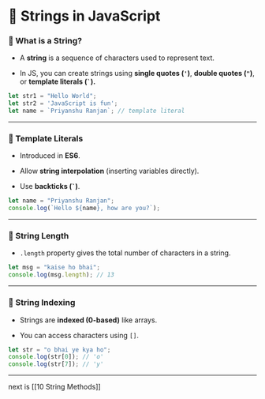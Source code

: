 
# 📌 Strings in JavaScript

### 🔹 What is a String?

- A **string** is a sequence of characters used to represent text.
    
- In JS, you can create strings using **single quotes (`'`)**, **double quotes (`"`)**, or **template literals (`` ` ``).**
    

```js
let str1 = "Hello World";
let str2 = 'JavaScript is fun';
let name = `Priyanshu Ranjan`; // template literal
```

---
### 🔹 Template Literals

- Introduced in **ES6**.
    
- Allow **string interpolation** (inserting variables directly).
    
- Use **backticks (`` ` ``)**.
    

```js
let name = "Priyanshu Ranjan";
console.log(`Hello ${name}, how are you?`);
```

---

### 🔹 String Length

- `.length` property gives the total number of characters in a string.
    

```js
let msg = "kaise ho bhai";
console.log(msg.length); // 13
```

---

### 🔹 String Indexing

- Strings are **indexed (0-based)** like arrays.
    
- You can access characters using `[]`.
    

```js
let str = "o bhai ye kya ho";
console.log(str[0]); // 'o'
console.log(str[7]); // 'y'
```

---

next is [[10 String Methods]]